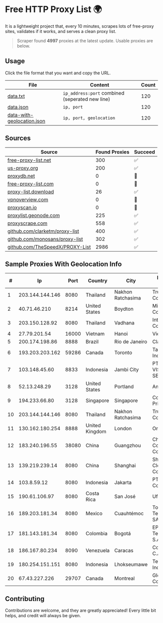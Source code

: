 
# Free HTTP Proxy List 🌍

It is a lightweight project that, every 10 minutes, scrapes lots of free-proxy sites, validates if it works, and serves a clean proxy list.


> Scraper found **4997** proxies at the latest update. Usable proxies are below.

## Usage

Click the file format that you want and copy the URL.


|File|Content|Count|
|----|-------|-----|
|[data.txt](https://raw.githubusercontent.com/themiralay/Proxy-List-World/master/data.txt)|`ip_address:port` combined (seperated new line)|120|
|[data.json](https://raw.githubusercontent.com/themiralay/Proxy-List-World/master/data.json)|`ip, port`|120|
|[data-with-geolocation.json](https://raw.githubusercontent.com/themiralay/Proxy-List-World/master/data-with-geolocation.json)|`ip, port, geolocation`|120|

## Sources

|Source|Found Proxies|Succeed|
|------|-------------|-------|
|[free-proxy-list.net](https://free-proxy-list.net)|300|✅|
|[us-proxy.org](https://www.us-proxy.org)|200|✅|
|[proxydb.net](http://proxydb.net)|0|🚫|
|[free-proxy-list.com](https://free-proxy-list.com/?page=&port=&type%5B%5D=http&type%5B%5D=https&up_time=0&search=Search)|0|🚫|
|[proxy-list.download](https://www.proxy-list.download/HTTP)|26|✅|
|[vpnoverview.com](https://vpnoverview.com/privacy/anonymous-browsing/free-proxy-servers)|0|🚫|
|[proxyscan.io](https://www.proxyscan.io)|0|🚫|
|[proxylist.geonode.com](https://proxylist.geonode.com/api/proxy-list?limit=300&page=1&sort_by=lastChecked&sort_type=desc&protocols=http,https)|225|✅|
|[proxyscrape.com](https://api.proxyscrape.com/v2/?request=displayproxies&protocol=http&timeout=10000&country=all&ssl=all&anonymity=all)|558|✅|
|[github.com/clarketm/proxy-list](https://raw.githubusercontent.com/clarketm/proxy-list/master/proxy-list-raw.txt)|400|✅|
|[github.com/monosans/proxy-list](https://raw.githubusercontent.com/monosans/proxy-list/main/proxies/http.txt)|302|✅|
|[github.com/TheSpeedX/PROXY-List](https://raw.githubusercontent.com/TheSpeedX/PROXY-List/master/http.txt)|2986|✅|


## Sample Proxies With Geolocation Info

|#|Ip|Port|Country|City|Internet Service Provider|
|-|--|----|-------|----|-------------------------|
|1|203.144.144.146|8080|Thailand|Nakhon Ratchasima|True Internet Corporation CO. Ltd.|
|2|40.71.46.210|8214|United States|Boydton|Microsoft Corporation|
|3|203.150.128.92|8080|Thailand|Vadhana|Internet Thailand Company Ltd|
|4|27.79.201.54|16000|Vietnam|Hanoi|Viettel Corporation|
|5|200.174.198.86|8888|Brazil|Rio de Janeiro|Claro S.A|
|6|193.203.203.162|59286|Canada|Toronto|Tangram Canada Inc.|
|7|103.148.45.60|8833|Indonesia|Jambi City|PT BUANA VISUALNET SENTRA|
|8|52.13.248.29|3128|United States|Portland|Amazon.com, Inc.|
|9|194.233.66.80|3128|Singapore|Singapore|Contabo Asia Private Limited|
|10|203.144.144.146|8080|Thailand|Nakhon Ratchasima|True Internet Corporation CO. Ltd.|
|11|130.162.180.254|8888|United Kingdom|London|Oracle Corporation|
|12|183.240.196.55|38080|China|Guangzhou|China Mobile Communications Corporation|
|13|139.219.239.14|8080|China|Shanghai|Shanghai Blue Cloud Technology Co., Ltd|
|14|103.8.59.12|8080|Indonesia|Jakarta|PT Prime Link Communication|
|15|190.61.106.97|8080|Costa Rica|San José|Ufinet Costa Rica|
|16|189.203.181.34|8080|Mexico|Cuauhtémoc|Total Play Telecomunicaciones SA De CV|
|17|181.143.181.34|8080|Colombia|Bogotá|EPM Telecomunicaciones S.A. E.S.P.|
|18|186.167.80.234|8090|Venezuela|Caracas|Corporacion Digitel C.A|
|19|180.254.151.151|8080|Indonesia|Lhokseumawe|Telekomunikasi Indonesia|
|20|67.43.227.226|29707|Canada|Montreal|GloboTech Communications|



## Contributing

Contributions are welcome, and they are greatly appreciated! Every
little bit helps, and credit will always be given.

